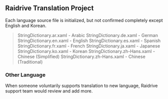 ## Raidrive Translation Project


Each language source file is initialized, but not confirmed completely except English and Korean.


> StringDictionary.ar.xaml - Arabic
> StringDictionary.de.xaml - German
> StringDictionary.en.xaml - English
> StringDictionary.es.xaml - Spanish
> StringDictionary.fr.xaml - French
> StringDictionary.ja.xaml - Japanese
> StringDictionary.ko.xaml - Korean
> StringDictionary.zh-Hans.xaml - Chinese (Simplified)
> StringDictionary.zh-Hans.xaml - Chinese (Traditional)

### Other Language 
When someone voluntarily supports translation to new language, Raidrive support team would review and add more.